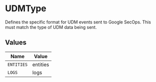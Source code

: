 # UDMType

Defines the specific format for UDM events sent to Google SecOps. This must match the type of UDM data being sent.


## Values

| Name       | Value      |
| ---------- | ---------- |
| `ENTITIES` | entities   |
| `LOGS`     | logs       |